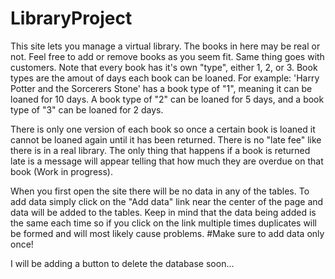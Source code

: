 # LibraryProject

This site lets you manage a virtual library. The books in here may be real or not. Feel free to add or remove books as you seem fit. Same thing goes with customers.
Note that every book has it's own "type", either 1, 2, or 3. Book types are the amout of days each book can be loaned. For example: 'Harry Potter and the Sorcerers Stone' has a book type of "1", meaning it can be loaned for 10 days. A book type of "2" can be loaned for 5 days, and a book type of "3" can be loaned for 2 days.

There is only one version of each book so once a certain book is loaned it cannot be loaned again until it has been returned. There is no "late fee" like there is in a real library. The only thing that happens if a book is returned late is a message will appear telling that how much they are overdue on that book (Work in progress).

When you first open the site there will be no data in any of the tables. To add data simply click on the "Add data" link near the center of the page and data will be added to the tables. Keep in mind that the data being added is the same each time so if you click on the link multiple times duplicates will be formed and will most likely cause problems. #Make sure to add data only once!

I will be adding a button to delete the database soon...

